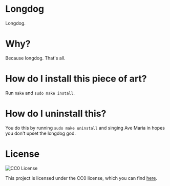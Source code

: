 # Longdog

Longdog.

# Why?

Because longdog. That's all.

# How do I install this piece of art?

Run `make` and `sudo make install`.

# How do I uninstall this?

You do this by running `sudo make uninstall` and singing Ave Maria in hopes you don't upset the longdog god.

# License

![CC0 License](http://i.creativecommons.org/p/zero/1.0/88x31.png)

This project is licensed under the CC0 license, which you can find [here](LICENSE.md).
